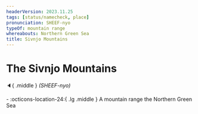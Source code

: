 ```yaml
---
headerVersion: 2023.11.25
tags: [status/namecheck, place]
pronunciation: SHEEF-nyo
typeOf: mountain range
whereabouts: Northern Green Sea
title: Sivnjo Mountains
---
```

# The Sivnjo Mountains
:speaker:{ .middle } *(SHEEF-nyo)*  
<div class="grid cards ext-narrow-margin ext-one-column" markdown>
-    :octicons-location-24:{ .lg .middle } A mountain range the Northern Green Sea  
</div>




